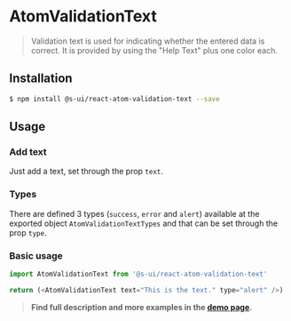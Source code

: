 # AtomValidationText

> Validation text is used for indicating whether the entered data is correct. It is provided by using the "Help Text" plus one color each.

<!-- ![](./assets/preview.png) -->

## Installation

```sh
$ npm install @s-ui/react-atom-validation-text --save
```

## Usage

### Add text

Just add a text, set through the prop `text`.

### Types

There are defined 3 types (`success`, `error` and `alert`) available at the exported object `AtomValidationTextTypes` and that can be set through the prop `type`.

### Basic usage
```js
import AtomValidationText from '@s-ui/react-atom-validation-text'

return (<AtomValidationText text="This is the text." type="alert" />)
```


> **Find full description and more examples in the [demo page](https://sui-components.now.sh/workbench/atom/validationText).**
